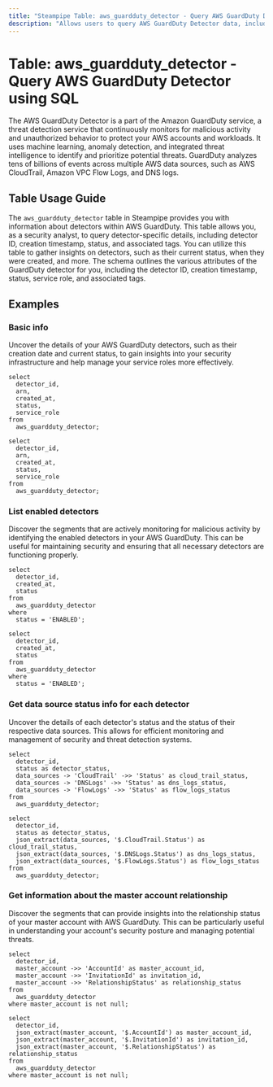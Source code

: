 ```yaml
---
title: "Steampipe Table: aws_guardduty_detector - Query AWS GuardDuty Detector using SQL"
description: "Allows users to query AWS GuardDuty Detector data, including detector details, status, and associated metadata."
---
```


# Table: aws_guardduty_detector - Query AWS GuardDuty Detector using SQL

The AWS GuardDuty Detector is a part of the Amazon GuardDuty service, a threat detection service that continuously monitors for malicious activity and unauthorized behavior to protect your AWS accounts and workloads. It uses machine learning, anomaly detection, and integrated threat intelligence to identify and prioritize potential threats. GuardDuty analyzes tens of billions of events across multiple AWS data sources, such as AWS CloudTrail, Amazon VPC Flow Logs, and DNS logs.

## Table Usage Guide

The `aws_guardduty_detector` table in Steampipe provides you with information about detectors within AWS GuardDuty. This table allows you, as a security analyst, to query detector-specific details, including detector ID, creation timestamp, status, and associated tags. You can utilize this table to gather insights on detectors, such as their current status, when they were created, and more. The schema outlines the various attributes of the GuardDuty detector for you, including the detector ID, creation timestamp, status, service role, and associated tags.

## Examples

### Basic info
Uncover the details of your AWS GuardDuty detectors, such as their creation date and current status, to gain insights into your security infrastructure and help manage your service roles more effectively.

```sql+postgres
select
  detector_id,
  arn,
  created_at,
  status,
  service_role
from
  aws_guardduty_detector;
```

```sql+sqlite
select
  detector_id,
  arn,
  created_at,
  status,
  service_role
from
  aws_guardduty_detector;
```

### List enabled detectors
Discover the segments that are actively monitoring for malicious activity by identifying the enabled detectors in your AWS GuardDuty. This can be useful for maintaining security and ensuring that all necessary detectors are functioning properly.

```sql+postgres
select
  detector_id,
  created_at,
  status
from
  aws_guardduty_detector
where
  status = 'ENABLED';
```

```sql+sqlite
select
  detector_id,
  created_at,
  status
from
  aws_guardduty_detector
where
  status = 'ENABLED';
```

### Get data source status info for each detector
Uncover the details of each detector's status and the status of their respective data sources. This allows for efficient monitoring and management of security and threat detection systems.

```sql+postgres
select
  detector_id,
  status as detector_status,
  data_sources -> 'CloudTrail' ->> 'Status' as cloud_trail_status,
  data_sources -> 'DNSLogs' ->> 'Status' as dns_logs_status,
  data_sources -> 'FlowLogs' ->> 'Status' as flow_logs_status
from
  aws_guardduty_detector;
```

```sql+sqlite
select
  detector_id,
  status as detector_status,
  json_extract(data_sources, '$.CloudTrail.Status') as cloud_trail_status,
  json_extract(data_sources, '$.DNSLogs.Status') as dns_logs_status,
  json_extract(data_sources, '$.FlowLogs.Status') as flow_logs_status
from
  aws_guardduty_detector;
```

### Get information about the master account relationship
Discover the segments that can provide insights into the relationship status of your master account with AWS GuardDuty. This can be particularly useful in understanding your account's security posture and managing potential threats.

```sql+postgres
select 
  detector_id,
  master_account ->> 'AccountId' as master_account_id,
  master_account ->> 'InvitationId' as invitation_id, 
  master_account ->> 'RelationshipStatus' as relationship_status 
from    
  aws_guardduty_detector
where master_account is not null;
```

```sql+sqlite
select 
  detector_id,
  json_extract(master_account, '$.AccountId') as master_account_id,
  json_extract(master_account, '$.InvitationId') as invitation_id, 
  json_extract(master_account, '$.RelationshipStatus') as relationship_status 
from    
  aws_guardduty_detector
where master_account is not null;
```